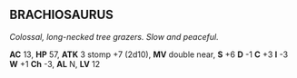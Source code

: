 ## BRACHIOSAURUS

_Colossal, long-necked tree grazers. Slow and peaceful._

**AC** 13, **HP** 57, **ATK** 3 stomp +7 (2d10), **MV** double near, **S** +6 **D** -1 **C** +3 **I** -3 **W** +1 **Ch** -3, **AL** N, **LV** 12

